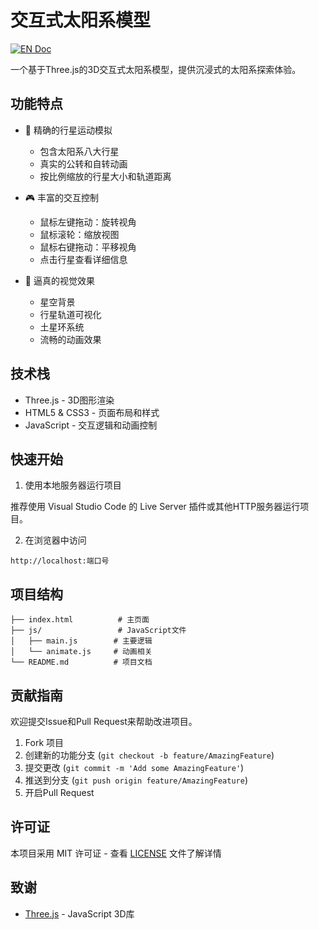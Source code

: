 # 交互式太阳系模型

[![EN Doc](https://img.shields.io/badge/Document-English-blue)](README_EN.md)

一个基于Three.js的3D交互式太阳系模型，提供沉浸式的太阳系探索体验。

## 功能特点

- 🌟 精确的行星运动模拟
  - 包含太阳系八大行星
  - 真实的公转和自转动画
  - 按比例缩放的行星大小和轨道距离

- 🎮 丰富的交互控制
  - 鼠标左键拖动：旋转视角
  - 鼠标滚轮：缩放视图
  - 鼠标右键拖动：平移视角
  - 点击行星查看详细信息

- 🎨 逼真的视觉效果
  - 星空背景
  - 行星轨道可视化
  - 土星环系统
  - 流畅的动画效果

## 技术栈

- Three.js - 3D图形渲染
- HTML5 & CSS3 - 页面布局和样式
- JavaScript - 交互逻辑和动画控制

## 快速开始

1. 使用本地服务器运行项目

推荐使用 Visual Studio Code 的 Live Server 插件或其他HTTP服务器运行项目。

2. 在浏览器中访问
```
http://localhost:端口号
```

## 项目结构

```
├── index.html          # 主页面
├── js/                 # JavaScript文件
│   ├── main.js        # 主要逻辑
│   └── animate.js     # 动画相关
└── README.md          # 项目文档
```

## 贡献指南

欢迎提交Issue和Pull Request来帮助改进项目。

1. Fork 项目
2. 创建新的功能分支 (`git checkout -b feature/AmazingFeature`)
3. 提交更改 (`git commit -m 'Add some AmazingFeature'`)
4. 推送到分支 (`git push origin feature/AmazingFeature`)
5. 开启Pull Request

## 许可证

本项目采用 MIT 许可证 - 查看 [LICENSE](LICENSE) 文件了解详情

## 致谢

- [Three.js](https://threejs.org/) - JavaScript 3D库